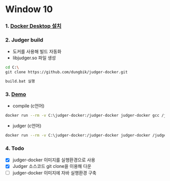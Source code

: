 # Window 10

### 1. [Docker Desktop 설치](https://www.docker.com/get-started)

### 2. Judger build

- 도커를 사용해 빌드 자동화
- libjudger.so 파일 생성

```sh
cd C:\
git clone https://github.com/dungbik/judger-docker.git

build.bat 실행
```

### 3. [Demo](https://docs.onlinejudge.me/#/judger/api)

- compile (c언어)

```sh
docker run --rm -v C:\judger-docker:/judger-docker judger-docker gcc /judger-docker/Judger/demo/main.c -o /judger-docker/Judger/demo/main
```

- judger (c언어)

```sh
docker run --rm -v C:\judger-docker:/judger-docker judger-docker /judger-docker/libjudger.so --max_cpu_time=1000 --max_real_time=2000 --max_memory=536870912 --max_process_number=200 --max_output_size=16384 --exe_path="/judger-docker/Judger/demo/main" --input_path="/judger-docker/Judger/demo/1.in" --output_path="/judger-docker/Judger/demo/1.out" --error_path="/judger-docker/Judger/demo/1.out" --uid=0 --gid=0 --seccomp_rule_name="c_cpp"
```

### 4. Todo

- [x] judger-docker 이미지를 실행환경으로 사용
- [x] Judger 소스코드 git clone을 이용해 다운
- [ ] judger-docker 이미지에 자바 실행환경 구축
